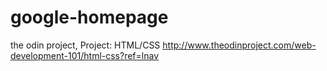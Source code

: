 # google-homepage
the odin project, Project: HTML/CSS
http://www.theodinproject.com/web-development-101/html-css?ref=lnav